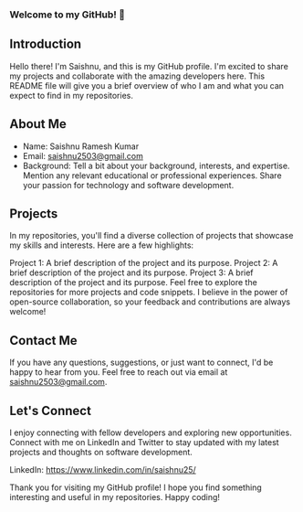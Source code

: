 ### Welcome to my GitHub! 👋

## Introduction
Hello there! I'm Saishnu, and this is my GitHub profile. I'm excited to share my projects and collaborate with the amazing developers here. This README file will give you a brief overview of who I am and what you can expect to find in my repositories.

## About Me
- Name: Saishnu Ramesh Kumar
- Email: saishnu2503@gmail.com
- Background:
Tell a bit about your background, interests, and expertise. Mention any relevant educational or professional experiences. Share your passion for technology and software development.

## Projects
In my repositories, you'll find a diverse collection of projects that showcase my skills and interests. Here are a few highlights:

Project 1: A brief description of the project and its purpose.
Project 2: A brief description of the project and its purpose.
Project 3: A brief description of the project and its purpose.
Feel free to explore the repositories for more projects and code snippets. I believe in the power of open-source collaboration, so your feedback and contributions are always welcome!

## Contact Me
If you have any questions, suggestions, or just want to connect, I'd be happy to hear from you. Feel free to reach out via email at saishnu2503@gmail.com.

## Let's Connect
I enjoy connecting with fellow developers and exploring new opportunities. Connect with me on LinkedIn and Twitter to stay updated with my latest projects and thoughts on software development.

LinkedIn: https://www.linkedin.com/in/saishnu25/

Thank you for visiting my GitHub profile! I hope you find something interesting and useful in my repositories. Happy coding!
